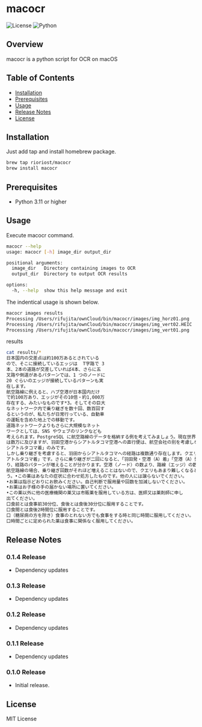 # macocr

![License](https://img.shields.io/badge/license-MIT-blue.svg)
![Python](https://img.shields.io/badge/Python-3.11%2B-blue)

## Overview

macocr is a python script for OCR on macOS

## Table of Contents

- [Installation](#installation)
- [Prerequisites](#prerequisites)
- [Usage](#usage)
- [Release Notes](#release-notes)
- [License](#license)

## Installation

Just add tap and install homebrew package.

```bash
brew tap rioriost/macocr
brew install macocr
```

## Prerequisites

- Python 3.11 or higher

## Usage

Execute macocr command.

```bash
macocr --help
usage: macocr [-h] image_dir output_dir

positional arguments:
  image_dir   Directory containing images to OCR
  output_dir  Directory to output OCR results

options:
  -h, --help  show this help message and exit
```

The indentical usage is shown below.

```bash
macocr images results
Processing /Users/rifujita/ownCloud/bin/macocr/images/img_horz01.png
Processing /Users/rifujita/ownCloud/bin/macocr/images/img_vert02.HEIC
Processing /Users/rifujita/ownCloud/bin/macocr/images/img_vert01.png
```

results

```bash
cat results/*
日本国内の交差点は約100万あるとされている
ので、そこに接続しているエッジは  T字路で 3
本、2本の道路が交差していれば4本、さらに五
叉路や側道があるパターンでは、1 つのノードに
20 ぐらいのエッジが接続しているパターンも実
在します。
航空路線に例えると、ハブ空港が日本国内だけ
で約100万あり、エッジがその10倍・約1,000万
存在する、みたいなものです*3。そしてその巨大
なネットワーク内で乗り継ぎを数十回、数百回す
るというのが、私たちが日常行っている、自動車
の運転を含めた地上での移動です。
道路ネットワークよりもさらに大規模なネット
ワークとしては、SNS やウェブのリンクなども
考えられます。PostgreSQL に航空路線のデータを格納する例を考えてみましょう。現在世界には約三千五百の空港があり、それらの空港を結ぶ航空路線
は数万に及びますが、羽田空港からシアトルタコマ空港への直行便は、航空会社の別を考慮しなければ一路線しかありません。条件は「羽田発
シアトルタコマ着」のみです。
しかし乗り継ぎを考慮すると、羽田からシアトルタコマへの経路は複数通り存在します。クエリの条件は「羽田発・空港（A）着」「空港（A）発シ
アトルタコマ着」です。さらに乗り継ぎが二回になると、「羽田発・空港（A）着」「空港（A）発-空港（B）着」「空港（B）着・シアトルタコマ着」とな
り、経路のパターンが増えることが分かります。空港（ノード）の数より、路線（エッジ）の数がかなり多くなるのはこういう理由です。
航空路線の場合、乗り継ぎ回数がそれほど増えることはないので、クエリもあまり難しくなるとは考えにくく、SQL で十分対応できるでしょ
う。•この薬はあなたの症状に合わせ処方したものです。他の人には譲らないでください。
•お薬は指示どおりにお飲みください。自己判断で服用量や回数を加減しないでください。
•お薬はお子様の手の届かない場所に置いてください。
•この薬以外に他の医療機関の薬又は市販薬を服用している方は、医師又は薬剤師に申し
出てください。
口食前とは食事前30分位、食後とは食後30分位に服用することです。
口食間とは食後2時間位に服用することです。
口（糖尿病の方を除き）食事のとれない方でも食事をする時と同じ時間に服用してください。
口時間ごとに定められた薬は食事に関係なく服用してください。
```

## Release Notes

### 0.1.4 Release
* Dependency updates

### 0.1.3 Release
* Dependency updates

### 0.1.2 Release
* Dependency updates

### 0.1.1 Release
* Dependency updates

### 0.1.0 Release
* Initial release.

## License
MIT License
